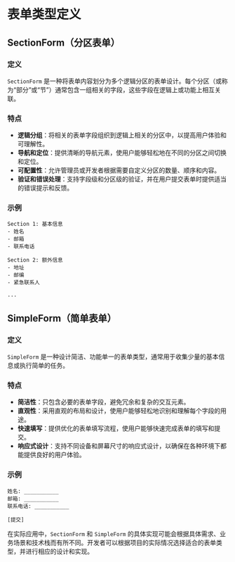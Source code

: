 # 表单类型定义

## SectionForm（分区表单）

### 定义

`SectionForm` 是一种将表单内容划分为多个逻辑分区的表单设计。每个分区（或称为“部分”或“节”）通常包含一组相关的字段，这些字段在逻辑上或功能上相互关联。

### 特点

- **逻辑分组**：将相关的表单字段组织到逻辑上相关的分区中，以提高用户体验和可理解性。
- **导航和定位**：提供清晰的导航元素，使用户能够轻松地在不同的分区之间切换和定位。
- **可配置性**：允许管理员或开发者根据需要自定义分区的数量、顺序和内容。
- **验证和错误处理**：支持字段级和分区级的验证，并在用户提交表单时提供适当的错误提示和反馈。

### 示例

```plaintext
Section 1: 基本信息
- 姓名
- 邮箱
- 联系电话

Section 2: 额外信息
- 地址
- 邮编
- 紧急联系人

...
```

## SimpleForm（简单表单）

### 定义

`SimpleForm` 是一种设计简洁、功能单一的表单类型，通常用于收集少量的基本信息或执行简单的任务。

### 特点

- **简洁性**：只包含必要的表单字段，避免冗余和复杂的交互元素。
- **直观性**：采用直观的布局和设计，使用户能够轻松地识别和理解每个字段的用途。
- **快速填写**：提供优化的表单填写流程，使用户能够快速完成表单的填写和提交。
- **响应式设计**：支持不同设备和屏幕尺寸的响应式设计，以确保在各种环境下都能提供良好的用户体验。

### 示例

```plaintext
姓名: ___________
邮箱: ___________
联系电话: ___________

[提交]
```

在实际应用中，`SectionForm` 和 `SimpleForm` 的具体实现可能会根据具体需求、业务场景和技术栈而有所不同。开发者可以根据项目的实际情况选择适合的表单类型，并进行相应的设计和实现。
